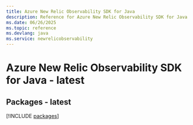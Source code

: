 ```yaml
---
title: Azure New Relic Observability SDK for Java
description: Reference for Azure New Relic Observability SDK for Java
ms.date: 06/26/2025
ms.topic: reference
ms.devlang: java
ms.service: newrelicobservability
---
```

# Azure New Relic Observability SDK for Java - latest
## Packages - latest
[!INCLUDE [packages](new-relic-observability-index.md)]